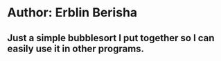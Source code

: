 # Author: Erblin Berisha
## Just a simple bubblesort I put together so I can easily use it in other programs.